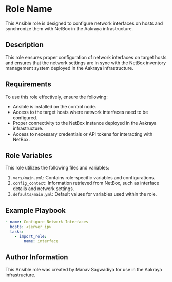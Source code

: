 # Role Name

This Ansible role is designed to configure network interfaces on hosts and synchronize them with NetBox in the Aakraya infrastructure.

## Description

This role ensures proper configuration of network interfaces on target hosts and ensures that the network settings are in sync with the NetBox inventory management system deployed in the Aakraya infrastructure.

## Requirements

To use this role effectively, ensure the following:

- Ansible is installed on the control node.
- Access to the target hosts where network interfaces need to be configured.
- Proper connectivity to the NetBox instance deployed in the Aakraya infrastructure.
- Access to necessary credentials or API tokens for interacting with NetBox.

## Role Variables

This role utilizes the following files and variables:

1. `vars/main.yml`: Contains role-specific variables and configurations.
2. `config_context`: Information retrieved from NetBox, such as interface details and network settings.
3. `defaults/main.yml`: Default values for variables used within the role.

## Example Playbook

```yaml
- name: Configure Network Interfaces
  hosts: <server_ip>
  tasks:
    - import_role:
        name: interface
```

## Author Information

This Ansible role was created by Manav Sagwadiya for use in the Aakraya infrastructure. 
